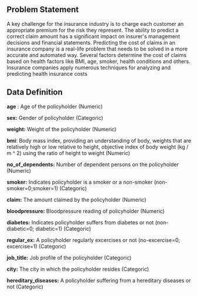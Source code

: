 ## Problem Statement
A key challenge for the insurance industry is to charge each customer an appropriate premium for the risk they represent. The ability to predict a correct claim amount has a significant impact on insurer's management decisions and financial statements.
Predicting the cost of claims in an insurance company is a real-life problem that needs to be solved in a more accurate and automated way. 
Several factors determine the cost of claims based on health factors like BMI, age, smoker, health conditions and others. Insurance companies apply numerous techniques for analyzing and predicting health insurance costs

## Data Definition

**age** : Age of the policyholder (Numeric)

**sex:** Gender of policyholder (Categoric)

**weight:** Weight of the policyholder (Numeric)

**bmi**: Body mass index, providing an understanding of body, weights that are relatively high or low relative to height, objective index of body weight (kg / m ^ 2) using the ratio of height to weight (Numeric)

**no_of_dependents:** Number of dependent persons on the policyholder (Numeric)

**smoker:** Indicates policyholder is a smoker or a non-smoker (non-smoker=0;smoker=1) (Categoric)

**claim:** The amount claimed by the policyholder (Numeric)

**bloodpressure:** Bloodpressure reading of policyholder (Numeric)

**diabetes:** Indicates policyholder suffers from diabetes or not (non-diabetic=0; diabetic=1) (Categoric)

**regular_ex:** A policyholder regularly excercises or not (no-excercise=0; excercise=1) (Categoric)

**job_title:** Job profile of the policyholder (Categoric)

**city:** The city in which the policyholder resides (Categoric)

**hereditary_diseases:**  A policyholder suffering from a hereditary diseases or not (Categoric)
